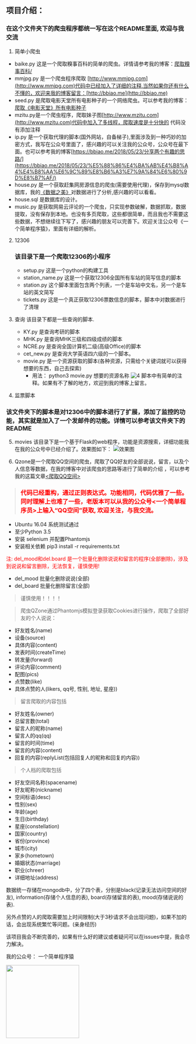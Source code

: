 ## 项目介绍：

### 在这个文件夹下的爬虫程序都统一写在这个README里面, 欢迎与我交流

1. 简单小爬虫
  + baike.py  这是一个爬取糗事百科的简单的爬虫。详情请参考我的博客：[爬取糗事百科/][1]
  + mmjpg.py  是一个爬虫程序爬取 [http://www.mmjpg.com](http://www.mmjpg.com)代码中已经加入了详细的注释.当然如果你还有什么不懂的，欢迎来我的博客留言：[http://bbiao.me](http://bbiao.me)
  + seed.py  是爬取电影天堂所有电影种子的一个网络爬虫。可以参考我的博客：[爬取《电影天堂》所有电影种子][2]
  + mzitu.py是一个爬虫程序，爬取妹子图[http://www.mzitu.com](http://www.mzitu.com)代码中加入了多线程，爬取速度是十分快的
  代码没有添加注释
  + ip.py 是一个获取代理的脚本(国外网站，自备梯子),里面涉及到一种巧妙的加密方式，我写在公众号里面了，感兴趣的可以关注我的公众号，公众号在最下面。也可以参考我的博客[https://bbiao.me/2018/05/23/分享两个有趣的思路/](https://bbiao.me/2018/05/23/%E5%88%86%E4%BA%AB%E4%B8%A4%E4%B8%AA%E6%9C%89%E8%B6%A3%E7%9A%84%E6%80%9D%E8%B7%AF/)
  + house.py 是一个获取赶集网房源信息的爬虫(需要使用代理)，保存到mysql数据库，我的[《数据之美》](https://bbiao.me/2018/06/05/%E6%95%B0%E6%8D%AE%E4%B9%8B%E7%BE%8E/)对数据进行了分析,感兴趣的可以看看。
  + house.sql 是数据库的设计。
  + music.py 是获取网易云评论的一个爬虫，只实现参数破解，数据抓取，数据提取，没有保存到本地。也没有多页爬取，这些都很简单，而且我也不需要这些数据，不想继续往下写了，感兴趣的朋友可以完善下。欢迎关注公众号《一个简单程序猿》，里面有详细的解析。

2. 12306
   ### 该目录下是一个爬取12306的小程序
   - setup.py 这是一个python的构建工具
   - station_name.py 这是一个获取12306全国所有车站的简写信息的脚本
   - station.py 这个脚本里面包含两个列表，一个是车站中文名，另一个是车站的英文简写
   - tickets.py 这是一个真正获取12306票数信息的脚本，脚本中对数据进行了清理

3. 查询
   该目录下都是一些查询的脚本.
   + KY.py 是查询考研的脚本
   + MHK.py 是查询MHK三级和四级成绩的脚本
   + NCRE.py 是查询全国计算机二级(高级Office)的脚本
   + cet_new.py 是查询大学英语四六级的一个脚本。
   + movie.py 是一个资源获取的脚本(各种资源，只需给个关键词就可以获得想要的东西，自己去探索)
     + 用法： python3 movie.py 想要的资源名称
       ![4][4]
   脚本中有简单的注释。如果有不了解的地方，欢迎到我的博客上留言。

4. 监票脚本
  ### 该文件夹下的脚本是对12306中的脚本进行了扩展，添加了监控的功能，其实就是加入了一个发邮件的功能。详情可以参考该文件夹下的README

5. movies
   该目录下是一个基于Flask的web程序，功能是资源搜索，详细功能我在我的公众号中已经介绍了。效果图如下：
   ![效果图](https://i.loli.net/2018/06/26/5b31bb778eded.png)

6. Qzone是一个爬取QQ空间的爬虫，爬取了QQ好友的全部说说，留言，以及个人信息等数据，在我的博客中对该爬虫的思路等进行了简单的介绍
，可以参考我的这篇文章[<爬取QQ空间>][3]

> ### <font color="red">代码已经重构，通过正则表达式。功能相同，代码优雅了一些。同时理解上也难了一些，老版本可以从我的公众号<一个简单程序员>上输入“QQ空间”获取, 欢迎关注，与我交流。</font>

* Ubuntu 16.04 系统测试通过
* 至少Python 3.5
* 安装 selenium 并配置Phantomjs
* 安装相关依赖 pip3 install -r requirements.txt

<font color="red">注: del_mood和del.board 是一个批量化删除说说和留言的程序(全部删除)，涉及到说说和留言删除，无法恢复，谨慎使用!</font>

* del_mood  批量化删除说说(全部)
* del_board  批量化删除留言(全部)

> 谨慎使用！！！！


 >爬虫QZone通过Phantomjs模拟登录获取Cookies进行操作，爬取了全部好友的个人说说：


 + 好友姓名(name)
 + 设备(source)
 + 具体内容(content)
 + 发表时间(createTime)
 + 转发量(forward)
 + 评论内容(comment)
 + 配图(pics)
 + 点赞数(like)
 + 具体点赞的人(likers, qq号, 性别, 地址, 星座))

 >留言爬取的内容包括

 * 好友姓名(owner)
 * 总留言数(total)
 * 留言人的昵称(name)
 * 留言人的qq(qq)
 * 留言的时间(time)
 * 留言的内容(content)
 * 回复的内容(replyList(包括回复人的昵称和回复的内容))

 >个人档的爬取包括

 + 好友空间名称(spacename)
 + 好友昵称(nickname)
 + 空间标语(desc)
 + 性别(sex)
 + 年龄(age)
 + 生日(birthday)
 + 星座(constellation)
 + 国家(country)
 + 省份(province)
 + 城市(city)
 + 家乡(hometown)
 + 婚姻状态(marriage)
 + 职业(chreer)
 + 详细地址(address)

数据统一存储在mongodb中，分了四个表，分别是black(记录无法访问空间的好友), information(存储个人信息的表), board(存储留言的表), mood(存储说说的表).

另外点赞的人的爬取需要加上时间限制(大于3秒请求不会出现问题)，如果不加的话，会出现系统繁忙等问题。(亲身经历)

该项目我会不断完善的，如果有什么好的建议或者疑问可以在issues中提，我会尽力解决。

我的公众号： 一个简单程序猿

<img src="https://bbiao.me/images/gzh.jpg" width="200" hegiht="200" align=center />




[1]: http://bbiao.me/2017/09/01/%E7%88%AC%E5%8F%96%E7%B3%97%E4%BA%8B%E7%99%BE%E7%A7%91/
[2]: http://bbiao.me/2017/09/17/%E7%88%AC%E5%8F%96%E3%80%8A%E7%94%B5%E5%BD%B1%E5%A4%A9%E5%A0%82%E3%80%8B%E6%89%80%E6%9C%89%E7%94%B5%E5%BD%B1%E7%A7%8D%E5%AD%90/
[3]: http://bbiao.me/2017/11/23/%E7%88%AC%E5%8F%96QQ%E7%A9%BA%E9%97%B4/
[4]: http://oxwgzg29g.bkt.clouddn.com/useage.png
[5]: http://oxwgzg29g.bkt.clouddn.com/use2.png
